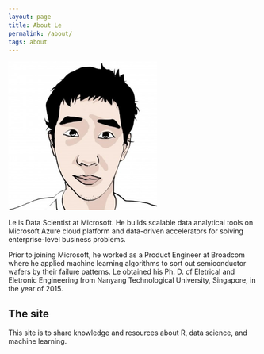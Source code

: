 ```yaml
---
layout: page
title: About Le
permalink: /about/
tags: about
---
```


<img class="col one right" src="/images/prof_pic_le.jpg" height="300" width="300">

<p>Le is Data Scientist at Microsoft. He builds scalable data analytical
tools on Microsoft Azure cloud platform and data-driven accelerators for solving enterprise-level business
problems.</p> 

<p>Prior to joining Microsoft, he worked as a Product
Engineer at Broadcom where he applied machine learning algorithms to sort out semiconductor wafers
by their failure patterns. Le obtained his Ph. D. of Eletrical and Eletronic Engineering from Nanyang Technological
University, Singapore, in the year of 2015.</p> 

<h2>The site</h2>

<p>This site is to share knowledge and resources about R, data science, and machine learning. </p>
